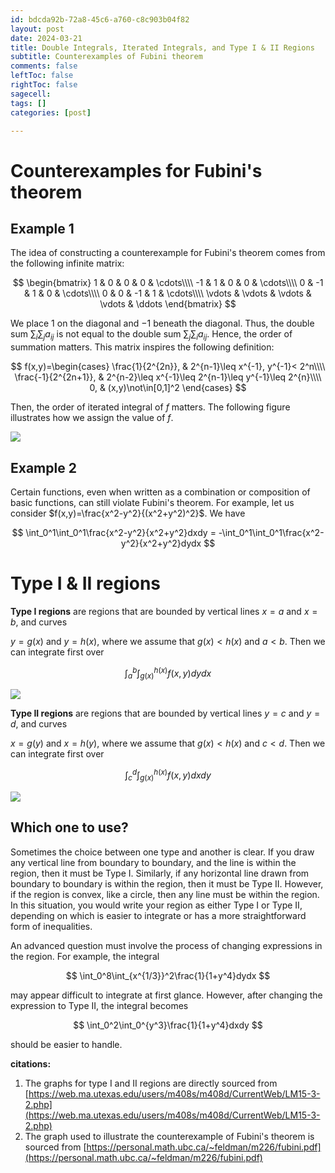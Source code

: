 ```yaml
---
id: bdcda92b-72a8-45c6-a760-c8c903b04f82
layout: post
date: 2024-03-21
title: Double Integrals, Iterated Integrals, and Type I & II Regions
subtitle: Counterexamples of Fubini theorem
comments: false
leftToc: false
rightToc: false
sagecell: 
tags: []
categories: [post]

---
```


# Counterexamples for Fubini's theorem


## Example 1


The idea of constructing a counterexample for Fubini's theorem comes from the following infinite matrix:


$$
\begin{bmatrix}
1 & 0 & 0 & 0 & \cdots\\\\
-1 & 1 & 0 & 0 & \cdots\\\\
0 & -1 & 1 & 0 & \cdots\\\\
0 & 0 & -1 & 1 & \cdots\\\\
\vdots & \vdots & \vdots & \vdots & \ddots
\end{bmatrix}
$$


We place $1$ on the diagonal and $-1$ beneath the diagonal. Thus, the double sum $\sum_i\sum_ja_{ij}$ is not equal to the double sum $\sum_j\sum_ia_{ij}$. Hence, the order of summation matters. This matrix inspires the following definition:


$$
f(x,y)=\begin{cases}
\frac{1}{2^{2n}}, & 2^{n-1}\leq x^{-1}, y^{-1}< 2^n\\\\
\frac{-1}{2^{2n+1}}, & 2^{n-2}\leq x^{-1}\leq 2^{n-1}\leq y^{-1}\leq 2^{n}\\\\
0, & (x,y)\not\in[0,1]^2
\end{cases}
$$


Then, the order of iterated integral of $f$ matters. The following figure illustrates how we assign the value of $f$.


![](https://prod-files-secure.s3.us-west-2.amazonaws.com/f3729b31-bf77-46d4-bbc6-78af90557bc4/1637e985-0ddd-45a8-8718-90703f953a1b/Untitled.png?X-Amz-Algorithm=AWS4-HMAC-SHA256&X-Amz-Content-Sha256=UNSIGNED-PAYLOAD&X-Amz-Credential=AKIAT73L2G45HZZMZUHI%2F20240402%2Fus-west-2%2Fs3%2Faws4_request&X-Amz-Date=20240402T082343Z&X-Amz-Expires=3600&X-Amz-Signature=a69353963f25bd218d1581b6d7d843c416bacb26bcc40711649a81b7ce686bd2&X-Amz-SignedHeaders=host&x-id=GetObject)


## Example 2


Certain functions, even when written as a combination or composition of basic functions, can still violate Fubini's theorem. For example, let us consider $f(x,y)=\frac{x^2-y^2}{(x^2+y^2)^2}$. We have


$$
\int_0^1\int_0^1\frac{x^2-y^2}{x^2+y^2}dxdy = -\int_0^1\int_0^1\frac{x^2-y^2}{x^2+y^2}dydx
$$


# Type I & II regions 


**Type I regions** are regions that are bounded by vertical lines $x=a$ and $x=b$, and curves


$y=g(x)$ and $y=h(x)$, where we assume that $g(x)<h(x)$ and $a<b$. Then we can integrate first over


$$
\int_a^b\int_{g(x)}^{h(x)} f(x,y)dydx
$$


![](https://web.ma.utexas.edu/users/m408s/m408d/CurrentWeb/15-3-2_1.png)


**Type II regions** are regions that are bounded by vertical lines $y=c$ and $y=d$, and curves


$x=g(y)$ and $x=h(y)$, where we assume that $g(x)<h(x)$ and $c<d$. Then we can integrate first over


$$
\int_c^d\int_{g(x)}^{h(x)}f(x,y)dxdy
$$


![](https://web.ma.utexas.edu/users/m408s/m408d/CurrentWeb/15-3-2_2.png)


## Which one to use?


Sometimes the choice between one type and another is clear. If you draw any vertical line from boundary to boundary, and the line is within the region, then it must be Type I. Similarly, if any horizontal line drawn from boundary to boundary is within the region, then it must be Type II. However, if the region is convex, like a circle, then any line must be within the region. In this situation, you would write your region as either Type I or Type II, depending on which is easier to integrate or has a more straightforward form of inequalities.


An advanced question must involve the process of changing expressions in the region. For example, the integral


$$
\int_0^8\int_{x^{1/3}}^2\frac{1}{1+y^4}dydx
$$


may appear difficult to integrate at first glance. However, after changing the expression to Type II, the integral becomes


$$
\int_0^2\int_0^{y^3}\frac{1}{1+y^4}dxdy
$$


should be easier to handle.


**citations:**

1. The graphs for type I and II regions are directly sourced from [https://web.ma.utexas.edu/users/m408s/m408d/CurrentWeb/LM15-3-2.php](https://web.ma.utexas.edu/users/m408s/m408d/CurrentWeb/LM15-3-2.php)
2. The graph used to illustrate the counterexample of Fubini's theorem is sourced from [https://personal.math.ubc.ca/~feldman/m226/fubini.pdf](https://personal.math.ubc.ca/~feldman/m226/fubini.pdf)
